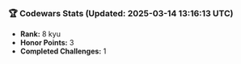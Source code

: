 ### 🏆 Codewars Stats (Updated: 2025-03-14 13:16:13 UTC)

- **Rank:** 8 kyu
- **Honor Points:** 3
- **Completed Challenges:** 1
